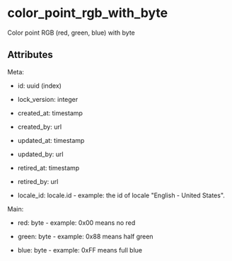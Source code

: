 # color_point_rgb_with_byte


Color point RGB (red, green, blue) with byte

## Attributes

Meta:

* id: uuid (index)

* lock_version: integer

* created_at: timestamp

* created_by: url

* updated_at: timestamp

* updated_by: url

* retired_at: timestamp

* retired_by: url

* locale_id: locale.id - example: the id of locale "English - United States".

Main:

* red: byte - example: 0x00 means no red

* green: byte - example: 0x88 means half green

* blue: byte - example: 0xFF means full blue

